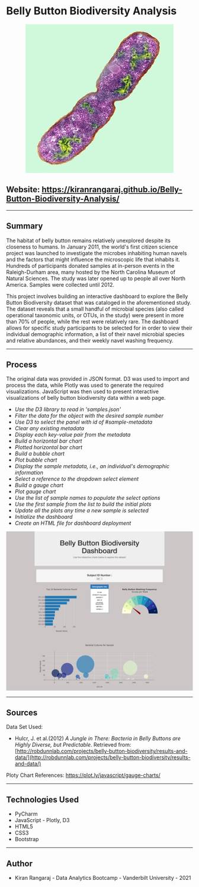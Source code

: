 # Belly Button Biodiversity Analysis

<p align="center">
  <img src="Images/bacteria.jpg" width="400">
</p>

## Website: https://kiranrangaraj.github.io/Belly-Button-Biodiversity-Analysis/

---

## Summary ##
The habitat of belly button remains relatively unexplored despite its closeness to humans. In January 2011, the world's first citizen science project was launched to investigate the microbes inhabiting human navels and the factors that might influence the microscopic life that inhabits it. Hundreds of participants donated samples at in-person events in the Raleigh-Durham area, many hosted by the North Carolina Museum of Natural Sciences. The study was later opened up to people all over North America. Samples were collected until 2012.

This project involves building an interactive dashboard to explore the Belly Button Biodiversity dataset that was cataloged in the aforementioned study. The dataset reveals that a small handful of microbial species (also called operational taxonomic units, or OTUs, in the study) were present in more than 70% of people, while the rest were relatively rare. The dashboard allows for specific study participants to be selected for in order to view their individual demographic information, a list of their navel microbial species and relative abundances, and their weekly navel washing frequency. 

---

## Process ##
The original data was provided in JSON format. D3 was used to import and process the data, while Plotly was used to generate the required visualizations. JavaScript was then used to present interactive visualizations of belly button biodiversity data within a web page.
* *Use the D3 library to read in 'samples.json'*
* *Filter the data for the object with the desired sample number*
* *Use D3 to select the panel with id of #sample-metadata*
* *Clear any existing metadata*
* *Display each key-value pair from the metadata*
* *Build a horizontal bar chart*
* *Plotted horizontal bar chart*
* *Build a bubble chart*
* *Plot bubble chart*
* *Display the sample metadata, i.e., an individual's demographic information*
* *Select a reference to the dropdown select element*
* *Build a gauge chart*
* *Plot gauge chart*
* *Use the list of sample names to populate the select options*
* *Use the first sample from the list to build the initial plots*
* *Update all the plots any time a new sample is selected*
* *Initialize the dashboard*
* *Create an HTML file for dashboard deployment*

<p align="center">
  <img src="Images/Belly_Button_Biodiversity.png" width=" ">
</p>

---

## Sources ##
Data Set Used:
* Hulcr, J. et al.(2012) _A Jungle in There: Bacteria in Belly Buttons are Highly Diverse, but Predictable_. Retrieved from: [http://robdunnlab.com/projects/belly-button-biodiversity/results-and-data/](http://robdunnlab.com/projects/belly-button-biodiversity/results-and-data/)

Ploty Chart References:
https://plot.ly/javascript/gauge-charts/

---

## Technologies Used ##
* PyCharm
* JavaScript - Plotly, D3
* HTML5
* CSS3
* Bootstrap

---

## Author ##
* Kiran Rangaraj - Data Analytics Bootcamp - Vanderbilt University - 2021
